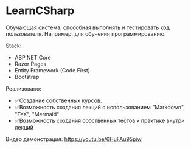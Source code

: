# LearnCSharp

Обучающая система, способная выполнять и тестировать код пользователя. Например, для обучения программированию.

Stack:
- ASP.NET Core
- Razor Pages
- Entity Framework (Code First)
- Bootstrap


Реализовано:
- ✅Создание собственных курсов.
- ✅Возможность создания лекций с использованием "Markdown", "TeX", "Mermaid"
- ✅Возможность создания собственных тестов к практике внутри лекций

Видео демонстрация: https://youtu.be/6HuFAu95piw

